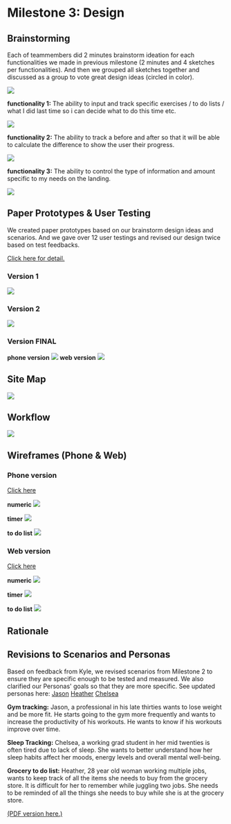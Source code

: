 # Milestone 3: Design

## Brainstorming

Each of teammembers did 2 minutes brainstorm ideation for each functionalities we made in previous milestone (2 minutes and 4 sketches per functionalities). And then we grouped all sketches together and discussed as a group to vote great design ideas (circled in color). 

![](brainstorm/brainstorm.jpeg)

<div class='page-break'></div>

**functionality 1:**
The ability to input and track specific exercises / to do lists / what I did last time so i can decide what to do this time etc. 

![](brainstorm/Functionality-1.png)

<div class='page-break'></div>

**functionality 2:**
The ability to track a before and after so that it will be able to calculate the difference to show the user their progress.

![](brainstorm/Functionality-2.png)

<div class='page-break'></div>


**functionality 3:**
 The ability to control the type of information and amount specific to my needs on the landing. 

![](brainstorm/Functionality-3.png)

<div class='page-break'></div>

## Paper Prototypes & User Testing
We created paper prototypes based on our brainstorm design ideas and scenarios. And we gave over 12 user testings and revised our design twice based on test feedbacks.

[Click here for detail.](paper-prototype/)

### Version 1
![](paper-prototype/paper-prototype-v1.png)
<div class='page-break'></div>

### Version 2
![](paper-prototype/paper-prototype-v2-components.png)
<div class='page-break'></div>

### Version FINAL
**phone version**
![](paper-prototype/paper-prototype-FINAL-components.png)
**web version**
![](paper-prototype/paper-prototype-FINAL-components-web.jpeg)
<div class='page-break'></div>



## Site Map
![](SiteMap.jpg)
<div class='page-break'></div>

## Workflow
![](workflow.png)
<div class='page-break'></div>

## Wireframes (Phone & Web)
### Phone version
[Click here](wireframes/wireframes-phone/)

**numeric**
![](wireframes/wireframes-phone/wireframe-phone-numberic.png)
<div class='page-break'></div>

**timer**
![](wireframes/wireframes-phone/wireframe-phone-timer.png)
<div class='page-break'></div>

**to do list**
![](wireframes/wireframes-phone/wireframe-phone-todolist.png)
<div class='page-break'></div>

### Web version
[Click here](wireframes/wireframes-web/)

**numeric**
![](wireframes/wireframes-web/wireframe-web-numeric.png)
<div class='page-break'></div>

**timer**
![](wireframes/wireframes-web/wireframe-web-timer.png)
<div class='page-break'></div>

**to do list**
![](wireframes/wireframes-web/wireframe-web-todolist.png)
<div class='page-break'></div>



## Rationale


## Revisions to Scenarios and Personas
Based on feedback from Kyle, we revised scenarios from Milestone 2 to ensure they are specific enough to be tested and measured. We also clarified our Personas' goals so that they are more specific. 
See updated personas here: 
[Jason](revisedContent/persona-jason.png)
[Heather](revisedContent/persona-heather.png)
[Chelsea](revisedContent/persona-chelsea.png)


**Gym tracking:**
Jason, a professional in his late thirties wants to lose weight and be more fit. He starts going to the gym more frequently and wants to increase the productivity of his workouts. He wants to know if his workouts improve over time. 

**Sleep Tracking:**
Chelsea, a working grad student in her mid twenties is often tired due to lack of sleep. She wants to better understand how her sleep habits affect her moods, energy levels and overall mental well-being. 

**Grocery to do list:**
Heather, 28 year old woman working multiple jobs, wants to keep track of all the items she needs to buy from the grocery store. It is difficult for her to remember while juggling two jobs. She needs to be reminded of all the things she needs to buy while she is at the grocery store. 

[(PDF version here.)](revisedContent/scenarios-revised.pdf)
